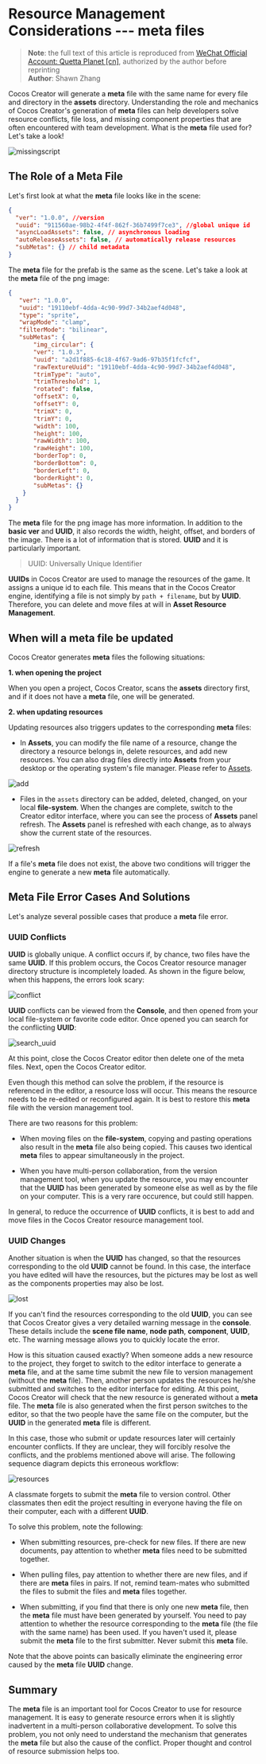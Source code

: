 # Resource Management Considerations --- meta files

> **Note**: the full text of this article is reproduced from [WeChat Official Account: Quetta Planet [cn]](https://mp.weixin.qq.com/s/MykJaytb3t_oacude1cvIg), authorized by the author before reprinting<br>
> **Author**: Shawn Zhang

Cocos Creator will generate a **meta** file with the same name for every file and directory in the **assets** directory. Understanding the role and mechanics of Cocos Creator's generation of **meta** files can help developers solve resource conflicts, file loss, and missing component properties that are often encountered with team development. What is the **meta** file used for? Let's take a look!

![missingscript](meta/missingscript.png)

## The Role of a Meta File

Let's first look at what the **meta** file looks like in the scene:

```json
{
  "ver": "1.0.0", //version
  "uuid": "911560ae-98b2-4f4f-862f-36b7499f7ce3", //global unique id
  "asyncLoadAssets": false, // asynchronous loading
  "autoReleaseAssets": false, // automatically release resources
  "subMetas": {} // child metadata
}
```

The **meta** file for the prefab is the same as the scene. Let's take a look at the **meta** file of the png image:

```json
{
   "ver": "1.0.0",
   "uuid": "19110ebf-4dda-4c90-99d7-34b2aef4d048",
   "type": "sprite",
   "wrapMode": "clamp",
   "filterMode": "bilinear",
   "subMetas": {
       "img_circular": {
       "ver": "1.0.3",
       "uuid": "a2d1f885-6c18-4f67-9ad6-97b35f1fcfcf",
       "rawTextureUuid": "19110ebf-4dda-4c90-99d7-34b2aef4d048",
       "trimType": "auto",
       "trimThreshold": 1,
       "rotated": false,
       "offsetX": 0,
       "offsetY": 0,
       "trimX": 0,
       "trimY": 0,
       "width": 100,
       "height": 100,
       "rawWidth": 100,
       "rawHeight": 100,
       "borderTop": 0,
       "borderBottom": 0,
       "borderLeft": 0,
       "borderRight": 0,
       "subMetas": {}
    }
  }
}
```

The **meta** file for the png image has more information. In addition to the **basic ver** and **UUID**, it also records the width, height, offset, and borders of the image. There is a lot of information that is stored. **UUID** and it is particularly important.

> UUID: Universally Unique Identifier

**UUIDs** in Cocos Creator are used to manage the resources of the game. It assigns a unique id to each file. This means that in the Cocos Creator engine, identifying a file is not simply by `path + filename`, but by **UUID**. Therefore, you can delete and move files at will in **Asset Resource Management**.

## When will a meta file be updated

Cocos Creator generates **meta** files the following situations:

**1. when opening the project**

 When you open a project, Cocos Creator, scans the **assets** directory first, and if it does not have a **meta** file, one will be generated.

**2. when updating resources**

Updating resources also triggers updates to the corresponding **meta** files:

  - In **Assets**, you can modify the file name of a resource, change the directory a resource belongs in, delete resources, and add new resources. You can also drag files directly into **Assets** from your desktop  or the operating system's file manager. Please refer to [Assets](../getting-started/basics/editor-panels/assets.md).

  ![add](meta/add.png)

  - Files in the `assets` directory can be added, deleted, changed, on your local **file-system**. When the changes are complete, switch to the Creator editor interface, where you can see the process of **Assets** panel refresh. The **Assets** panel is refreshed with each change, as to always show the current state of the resources.

  ![refresh](meta/refresh.png)

If a file's **meta** file does not exist, the above two conditions will trigger the engine to generate a new **meta** file automatically.

## Meta File Error Cases And Solutions

Let's analyze several possible cases that produce a **meta** file error.

### UUID Conflicts

**UUID** is globally unique. A conflict occurs if, by chance, two files have the same **UUID**. If this problem occurs, the Cocos Creator resource manager directory structure is incompletely loaded. As shown in the figure below, when this happens, the errors look scary:

![conflict](meta/conflict.png)

**UUID** conflicts can be viewed from the **Console**, and then opened from your local file-system or favorite code editor. Once opened you can search for the conflicting **UUID**:

![search_uuid](meta/search_uuid.png)

At this point, close the Cocos Creator editor then delete one of the meta files. Next, open the Cocos Creator editor.

Even though this method can solve the problem, if the resource is referenced in the editor, a resource loss will occur. This means the resource needs to be re-edited or reconfigured again. It is best to restore this **meta** file with the version management tool.

There are two reasons for this problem:

  - When moving files on the **file-system**, copying and pasting operations also result in the **meta** file also being copied. This causes two identical **meta** files to appear simultaneously in the project.

  - When you have multi-person collaboration, from the version management tool, when you update the resource, you may encounter that the **UUID** has been generated by someone else as well as by the file on your computer. This is a very rare occurence, but could still happen.

In general, to reduce the occurrence of **UUID** conflicts, it is best to add and move files in the Cocos Creator resource management tool.

### UUID Changes

Another situation is when the **UUID** has changed, so that the resources corresponding to the old **UUID** cannot be found. In this case, the interface you have edited will have the resources, but the pictures may be lost as well as the components properties may also be lost.

![lost](meta/lost.png)

If you can't find the resources corresponding to the old **UUID**, you can see that Cocos Creator gives a very detailed warning message in the **console**. These details include the **scene file name**, **node path**, **component**, **UUID**, etc. The warning message allows you to quickly locate the error.

How is this situation caused exactly? When someone adds a new resource to the project, they forget to switch to the editor interface to generate a **meta** file, and at the same time submit the new file to version management (without the **meta** file). Then, another person updates the resources he/she submitted and switches to the editor interface for editing. At this point, Cocos Creator will check that the new resource is generated without a **meta** file. The **meta** file is also generated when the first person switches to the editor, so that the two people have the same file on the computer, but the **UUID** in the generated **meta** file is different.

In this case, those who submit or update resources later will certainly encounter conflicts. If they are unclear, they will forcibly resolve the conflicts, and the problems mentioned above will arise. The following sequence diagram depicts this erroneous workflow:

![resources](meta/resources.png)

A classmate forgets to submit the **meta** file to version control. Other classmates then edit the project resulting in everyone having the file on their computer, each with a different **UUID**.

To solve this problem, note the following:

  - When submitting resources, pre-check for new files. If there are new documents, pay attention to whether **meta** files need to be submitted together.

  - When pulling files, pay attention to whether there are new files, and if there are **meta** files in pairs. If not, remind team-mates who submitted the files to submit the files and **meta** files together.

  - When submitting, if you find that there is only one new **meta** file, then the **meta** file must have been generated by yourself. You need to pay attention to whether the resource corresponding to the **meta** file (the file with the same name) has been used. If you haven't used it, please submit the **meta** file to the first submitter. Never submit this **meta** file.

Note that the above points can basically eliminate the engineering error caused by the **meta** file **UUID** change.

## Summary

The **meta** file is an important tool for Cocos Creator to use for resource management. It is easy to generate resource errors when it is slightly inadvertent in a multi-person collaborative development. To solve this problem, you not only need to understand the mechanism that generates the **meta** file but also the cause of the conflict. Proper thought and control of resource submission helps too.
